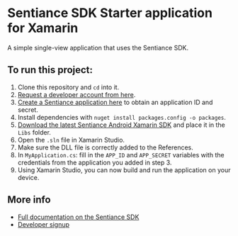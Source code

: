 # Sentiance SDK Starter application for Xamarin
A simple single-view application that uses the Sentiance SDK.

## To run this project:
1. Clone this repository and `cd` into it.
2. [Request a developer account from here](https://developers.sentiance.com/).
3. [Create a Sentiance application here](https://developers.sentiance.com/apps) to obtain an application ID and secret.
4. Install dependencies with `nuget install packages.config -o packages`.
5. [Download the latest Sentiance Android Xamarin SDK](https://betadoc.sentiance.com/sdk/appendix/xamarin) and place it in the `Libs` folder.
6. Open the `.sln` file in Xamarin Studio.
7. Make sure the DLL file is correctly added to the References.
8. In `MyApplication.cs`: fill in the `APP_ID` and `APP_SECRET` variables with the credentials from the application you added in step 3.
9. Using Xamarin Studio, you can now build and run the application on your device.


## More info
- [Full documentation on the Sentiance SDK](https://developers.sentiance.com/docs)
- [Developer signup](https://developers.sentiance.com/)

